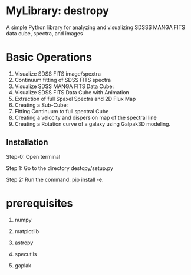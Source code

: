 # MyLibrary: destropy

A simple Python library for analyzing and visualizing SDSSS MANGA FITS data cube, spectra, and images 

# Basic Operations
1. Visualize SDSS FITS image/spextra
2. Continuum fitting of SDSS FITS spectra
3. Visualize SDSS MANGA FITS Data Cube: 
4. Visualize SDSS FITS Data Cube with Animation
5. Extraction of full Spaxel Spectra and 2D Flux Map
6. Creating a Sub-Cube: 
7. Fitting Continuum to full spectral Cube
8. Creating a velocity and dispersion map of the spectral line
9. Creating a Rotation curve of a galaxy using Galpak3D modeling. 
   

## Installation
Step-0: Open terminal

Step 1: Go to the directory destopy/setup.py


Step 2: Run the command: pip install -e.

# prerequisites
   1. numpy
   
   2. matplotlib
   
   3. astropy

   4. specutils
      
   5. gaplak
